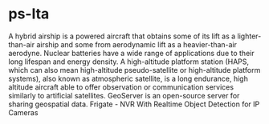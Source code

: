 # ps-lta

A hybrid airship is a powered aircraft that obtains some of its lift as a lighter-than-air airship and some from aerodynamic lift as a heavier-than-air aerodyne. Nuclear batteries have a wide range of applications due to their long lifespan and energy density. A high-altitude platform station (HAPS, which can also mean high-altitude pseudo-satellite or high-altitude platform systems), also known as atmospheric satellite, is a long endurance, high altitude aircraft able to offer observation or communication services similarly to artificial satellites. GeoServer is an open-source server for sharing geospatial data. Frigate - NVR With Realtime Object Detection for IP Cameras
